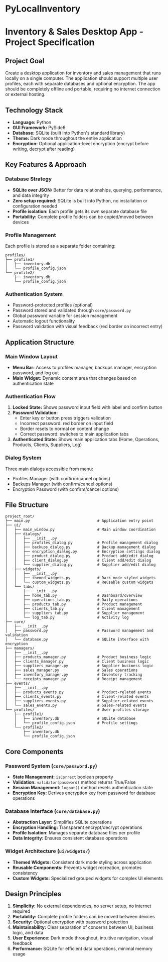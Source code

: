 # PyLocalInventory

# Inventory & Sales Desktop App - Project Specification

## Project Goal

Create a desktop application for inventory and sales management that runs locally on a single computer. The application should support multiple user profiles, each with separate databases and optional encryption. The app should be completely offline and portable, requiring no internet connection or external hosting.

## Technology Stack

- **Language:** Python
- **GUI Framework:** PySide6
- **Database:** SQLite (built into Python's standard library)
- **Theme:** Dark mode throughout the entire application
- **Encryption:** Optional application-level encryption (encrypt before writing, decrypt after reading)

## Key Features & Approach

### Database Strategy
- **SQLite over JSON:** Better for data relationships, querying, performance, and data integrity
- **Zero setup required:** SQLite is built into Python, no installation or configuration needed
- **Profile isolation:** Each profile gets its own separate database file
- **Portability:** Complete profile folders can be copied/moved between devices

### Profile Management
Each profile is stored as a separate folder containing:
```
profiles/
├── profile1/
│   ├── inventory.db
│   └── profile_config.json
└── profile2/
    ├── inventory.db
    └── profile_config.json
```

### Authentication System
- Password-protected profiles (optional)
- Password stored and validated through `core/password.py`
- Global password variable for session management
- Automatic logout functionality
- Password validation with visual feedback (red border on incorrect entry)

## Application Structure

### Main Window Layout
- **Menu Bar:** Access to profiles manager, backups manager, encryption password, and log out
- **Main Widget:** Dynamic content area that changes based on authentication state

### Authentication Flow
1. **Locked State:** Shows password input field with label and confirm button
2. **Password Validation:** 
   - Enter key or button press triggers validation
   - Incorrect password: red border on input field
   - Border resets to normal on content change
   - Correct password: switches to main application tabs
3. **Authenticated State:** Shows main application tabs (Home, Operations, Products, Clients, Suppliers, Log)

### Dialog System
Three main dialogs accessible from menu:
- Profiles Manager (with confirm/cancel options)
- Backups Manager (with confirm/cancel options) 
- Encryption Password (with confirm/cancel options)

## File Structure

```
project_root/
├── main.py                              # Application entry point
├── ui/
│   ├── main_window.py                   # Main window coordination
│   ├── dialogs/
│   │   ├── __init__.py
│   │   ├── profiles_dialog.py           # Profile management dialog
│   │   ├── backups_dialog.py            # Backup management dialog
│   │   ├── encryption_dialog.py         # Encryption settings dialog
│   │   ├── product_dialog.py            # Product add/edit dialog
│   │   ├── client_dialog.py             # Client add/edit dialog
│   │   └── supplier_dialog.py           # Supplier add/edit dialog
│   ├── widgets/
│   │   ├── __init__.py
│   │   ├── themed_widgets.py            # Dark mode styled widgets
│   │   └── custom_widgets.py            # Reusable custom widgets
│   └── tabs/
│       ├── __init__.py
│       ├── home_tab.py                  # Dashboard/overview
│       ├── operations_tab.py            # Daily operations
│       ├── products_tab.py              # Product management
│       ├── clients_tab.py               # Client management
│       ├── suppliers_tab.py             # Supplier management
│       └── log_tab.py                   # Activity log
├── core/
│   ├── __init__.py
│   ├── password.py                      # Password management and validation
│   └── database.py                      # SQLite interface with encryption
├── managers/
│   ├── __init__.py
│   ├── products_manager.py              # Product business logic
│   ├── clients_manager.py               # Client business logic
│   ├── suppliers_manager.py             # Supplier business logic
│   ├── sales_manager.py                 # Sales operations
│   ├── inventory_manager.py             # Inventory tracking
│   └── receipts_manager.py              # Receipt management
├── events/
│   ├── __init__.py
│   ├── products_events.py               # Product-related events
│   ├── clients_events.py                # Client-related events
│   ├── suppliers_events.py              # Supplier-related events
│   └── sales_events.py                  # Sales-related events
└── profiles/                            # User profiles storage
    ├── profile1/
    │   ├── inventory.db                 # SQLite database
    │   └── profile_config.json          # Profile settings
    └── profile2/
        ├── inventory.db
        └── profile_config.json
```

## Core Components

### Password System (`core/password.py`)
- **State Management:** `isCorrect` boolean property
- **Validation:** `validator(password)` method returns True/False
- **Session Management:** `logout()` method resets authentication state
- **Encryption Key:** Derives encryption key from password for database operations

### Database Interface (`core/database.py`)
- **Abstraction Layer:** Simplifies SQLite operations
- **Encryption Handling:** Transparent encrypt/decrypt operations
- **Profile Isolation:** Manages separate database files per profile
- **Data Integrity:** Ensures consistent database operations

### Widget Architecture (`ui/widgets/`)
- **Themed Widgets:** Consistent dark mode styling across application
- **Reusable Components:** Prevents widget recreation, promotes consistency
- **Custom Widgets:** Specialized grouped widgets for complex UI elements

## Design Principles

1. **Simplicity:** No external dependencies, no server setup, no internet required
2. **Portability:** Complete profile folders can be moved between devices
3. **Security:** Optional encryption with password protection
4. **Maintainability:** Clear separation of concerns between UI, business logic, and data
5. **User Experience:** Dark mode throughout, intuitive navigation, visual feedback
6. **Performance:** SQLite for efficient data operations, minimal memory usage